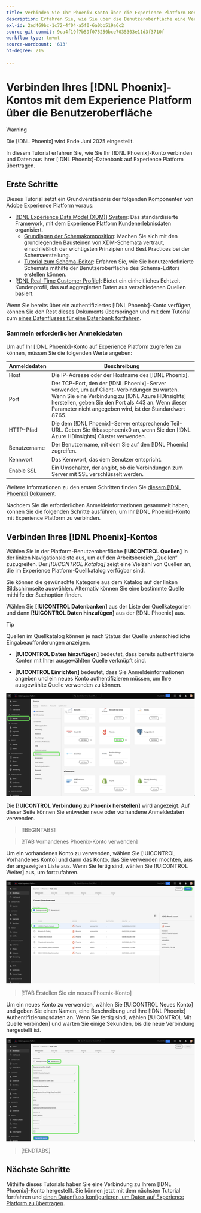 ```yaml
---
title: Verbinden Sie Ihr Phoenix-Konto über die Experience Platform-Benutzeroberfläche
description: Erfahren Sie, wie Sie über die Benutzeroberfläche eine Verbindung mit Ihrem Phoenix-Konto herstellen und Daten aus Ihrer Phoenix-Datenbank auf Experience Platform übertragen.
exl-id: 2ed469bc-1c72-4f04-a5f0-6a0bb519a6c2
source-git-commit: 9ca4f19f7b59f075250bce7035303e11d3f3710f
workflow-type: tm+mt
source-wordcount: '613'
ht-degree: 21%

---
```


# Verbinden Ihres [!DNL Phoenix]-Kontos mit dem Experience Platform über die Benutzeroberfläche

>[!WARNING]
>
>Die [!DNL Phoenix] wird Ende Juni 2025 eingestellt.

In diesem Tutorial erfahren Sie, wie Sie Ihr [!DNL Phoenix]-Konto verbinden und Daten aus Ihrer [!DNL Phoenix]-Datenbank auf Experience Platform übertragen.

## Erste Schritte

Dieses Tutorial setzt ein Grundverständnis der folgenden Komponenten von Adobe Experience Platform voraus:

* [[!DNL Experience Data Model (XDM)] System](../../../../../xdm/home.md): Das standardisierte Framework, mit dem Experience Platform Kundenerlebnisdaten organisiert.
   * [Grundlagen der Schemakomposition](../../../../../xdm/schema/composition.md): Machen Sie sich mit den grundlegenden Bausteinen von XDM-Schemata vertraut, einschließlich der wichtigsten Prinzipien und Best Practices bei der Schemaerstellung.
   * [Tutorial zum Schema-Editor](../../../../../xdm/tutorials/create-schema-ui.md): Erfahren Sie, wie Sie benutzerdefinierte Schemata mithilfe der Benutzeroberfläche des Schema-Editors erstellen können.
* [[!DNL Real-Time Customer Profile]](../../../../../profile/home.md): Bietet ein einheitliches Echtzeit-Kundenprofil, das auf aggregierten Daten aus verschiedenen Quellen basiert.

Wenn Sie bereits über ein authentifiziertes [!DNL Phoenix]-Konto verfügen, können Sie den Rest dieses Dokuments überspringen und mit dem Tutorial zum [ eines Datenflusses für eine Datenbank fortfahren](../../dataflow/databases.md).

### Sammeln erforderlicher Anmeldedaten

Um auf Ihr [!DNL Phoenix]-Konto auf Experience Platform zugreifen zu können, müssen Sie die folgenden Werte angeben:

| Anmeldedaten | Beschreibung |
| --- | --- |
| Host | Die IP-Adresse oder der Hostname des [!DNL Phoenix]. |
| Port | Der TCP-Port, den der [!DNL Phoenix]-Server verwendet, um auf Client-Verbindungen zu warten. Wenn Sie eine Verbindung zu [!DNL Azure HDInsights] herstellen, geben Sie den Port als 443 an. Wenn dieser Parameter nicht angegeben wird, ist der Standardwert 8765. |
| HTTP-Pfad | Die dem [!DNL Phoenix]-Server entsprechende Teil-URL. Geben Sie /hbasephoenix0 an, wenn Sie den [!DNL Azure HDInsights] Cluster verwenden. |
| Benutzername | Der Benutzername, mit dem Sie auf den [!DNL Phoenix] zugreifen. |
| Kennwort | Das Kennwort, das dem Benutzer entspricht. |
| Enable SSL | Ein Umschalter, der angibt, ob die Verbindungen zum Server mit SSL verschlüsselt werden. |

Weitere Informationen zu den ersten Schritten finden Sie [diesem [!DNL Phoenix] Dokument](https://python-phoenixdb.readthedocs.io/en/latest/api.html).

Nachdem Sie die erforderlichen Anmeldeinformationen gesammelt haben, können Sie die folgenden Schritte ausführen, um Ihr [!DNL Phoenix]-Konto mit Experience Platform zu verbinden.

## Verbinden Ihres [!DNL Phoenix]-Kontos

Wählen Sie in der Platform-Benutzeroberfläche **[!UICONTROL Quellen]** in der linken Navigationsleiste aus, um auf den Arbeitsbereich „Quellen“ zuzugreifen. Der *[!UICONTROL Katalog]* zeigt eine Vielzahl von Quellen an, die im Experience Platform-Quellkatalog verfügbar sind.

Sie können die gewünschte Kategorie aus dem Katalog auf der linken Bildschirmseite auswählen. Alternativ können Sie eine bestimmte Quelle mithilfe der Suchoption finden.

Wählen Sie **[!UICONTROL Datenbanken]** aus der Liste der Quellkategorien und dann **[!UICONTROL Daten hinzufügen]** aus der [!DNL Phoenix] aus.

>[!TIP]
>
>Quellen im Quellkatalog können je nach Status der Quelle unterschiedliche Eingabeaufforderungen anzeigen.
> 
>* **[!UICONTROL Daten hinzufügen]** bedeutet, dass bereits authentifizierte Konten mit Ihrer ausgewählten Quelle verknüpft sind.
>
>* **[!UICONTROL Einrichten]** bedeutet, dass Sie Anmeldeinformationen angeben und ein neues Konto authentifizieren müssen, um Ihre ausgewählte Quelle verwenden zu können.

![Der Quellkatalog auf der Experience Platform-Benutzeroberfläche mit der ausgewählten Phoenix-Quellkarte.](../../../../images/tutorials/create/phoenix/catalog.png)

Die **[!UICONTROL Verbindung zu Phoenix herstellen]** wird angezeigt. Auf dieser Seite können Sie entweder neue oder vorhandene Anmeldedaten verwenden.

>[!BEGINTABS]

>[!TAB Vorhandenes Phoenix-Konto verwenden]

Um ein vorhandenes Konto zu verwenden, wählen Sie [!UICONTROL Vorhandenes Konto] und dann das Konto, das Sie verwenden möchten, aus der angezeigten Liste aus. Wenn Sie fertig sind, wählen Sie [!UICONTROL Weiter] aus, um fortzufahren.

![Eine Liste der authentifizierten Phoenix-Datenbankkonten, die bereits in Ihrer Organisation vorhanden sind.](../../../../images/tutorials/create/phoenix/existing.png)

>[!TAB Erstellen Sie ein neues Phoenix-Konto]

Um ein neues Konto zu verwenden, wählen Sie [!UICONTROL Neues Konto] und geben Sie einen Namen, eine Beschreibung und Ihre [!DNL Phoenix] Authentifizierungsdaten an. Wenn Sie fertig sind, wählen [!UICONTROL Mit Quelle verbinden] und warten Sie einige Sekunden, bis die neue Verbindung hergestellt ist.

![Die neue Kontoschnittstelle, über die Sie Authentifizierungsdaten angeben und ein Phoenix-Konto erstellen können.](../../../../images/tutorials/create/phoenix/new.png)

>[!ENDTABS]

## Nächste Schritte

Mithilfe dieses Tutorials haben Sie eine Verbindung zu Ihrem [!DNL Phoenix]-Konto hergestellt. Sie können jetzt mit dem nächsten Tutorial fortfahren und [einen Datenfluss konfigurieren, um Daten auf Experience Platform zu übertragen](../../dataflow/databases.md).
